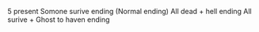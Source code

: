 5 present
Somone surive ending (Normal ending)
All dead + hell ending
All surive + Ghost to haven ending